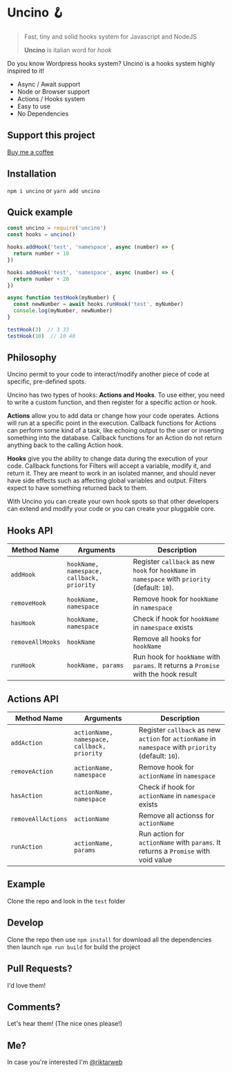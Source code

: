 # Uncino 🪝

> Fast, tiny and solid hooks system for Javascript and NodeJS
> 
> **Uncino** is italian word for *hook*

Do you know Wordpress hooks system? Uncino is a hooks system highly inspired to it!

- Async / Await support
- Node or Browser support
- Actions / Hooks system
- Easy to use
- No Dependencies

## Support this project

[Buy me a coffee](https://github.com/sponsors/riktar)

## Installation

`npm i uncino` or `yarn add uncino`

## Quick example

```js index.js
const uncino = require('uncino')
const hooks = uncino()

hooks.addHook('test', 'namespace', async (number) => {
  return number + 10
})

hooks.addHook('test', 'namespace', async (number) => {
  return number + 20
})

async function testHook(myNumber) {
  const newNumber = await hooks.runHook('test', myNumber)
  console.log(myNumber, newNumber)
}

testHook(3)  // 3 33
testHook(10)  // 10 40
```

## Philosophy

Uncino permit to your code to interact/modify another piece of code at specific, pre-defined spots.

Uncino has two types of hooks: **Actions and Hooks**. To use either, you need to write a custom function, and then register for a specific action or hook.

**Actions** allow you to add data or change how your code operates. Actions will run at a specific point in the execution. Callback functions for Actions can perform some kind of a task, like echoing output to the user or inserting something into the database. Callback functions for an Action do not return anything back to the calling Action hook.

**Hooks** give you the ability to change data during the execution of your code. Callback functions for Filters will accept a variable, modify it, and return it. They are meant to work in an isolated manner, and should never have side effects such as affecting global variables and output. Filters expect to have something returned back to them.

With Uncino you can create your own hook spots so that other developers can extend and modify your code or you can create your pluggable core.

## Hooks API

Method Name           | Arguments                                        | Description
----------------------|--------------------------------------------------|------------------------------------------------------------------------------------------------------------------------------
`addHook `            | `hookName, namespace, callback, priority`        | Register `callback` as new `hook` for `hookName` in `namespace` with `priority` (default: `10`).
`removeHook`          | `hookName, namespace`                            | Remove hook for `hookName` in `namespace`
`hasHook `            | `hookName, namespace`                            | Check if hook for `hookName` in `namespace` exists
`removeAllHooks`      | `hookName`                                       | Remove all hooks for `hookName`
`runHook`             | `hookName, params`                               | Run hook for `hookName` with `params`.  It returns a `Promise` with the hook result

## Actions API

Method Name             | Arguments                                    | Description
------------------------|----------------------------------------------|------------------------------------------------------------------------------------------------------------------------------
`addAction `            | `actionName, namespace, callback, priority`  | Register `callback` as new `action` for `actionName` in `namespace` with `priority` (default: `10`).
`removeAction`          | `actionName, namespace`                      | Remove hook for `actionName` in `namespace`
`hasAction `            | `actionName, namespace`                      | Check if hook for `actionName` in `namespace` exists
`removeAllActions`      | `actionName`                                 | Remove all actionss for `actionName`
`runAction`             | `actionName, params`                         | Run action for `actionName` with `params`.  It returns a `Promise` with void value

## Example
Clone the repo and look in the `test` folder

## Develop
Clone the repo then use `npm install` for download all the dependencies then launch `npm run build` for build the project

## Pull Requests?
I'd love them!

## Comments?
Let's hear them! (The nice ones please!)

## Me?
In case you're interested I'm [@riktarweb](http://twitter.com/riktarweb)
